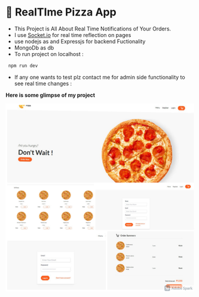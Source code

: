 # 🍕 **RealTIme Pizza App**

- This Project is All About Real Time Notifications of Your Orders.
- I use [Socket.io](http://socket.io) for real time reflection on pages
- use nodejs as and Expressjs for backend Fuctionality
- MongoDb as db
- To run project on localhost :

```jsx
 npm run dev
```
- If any one wants to test plz contact me for admin side functionality to see  real time changes :

**Here is  some glimpse of my project**

![alt tag](https://github.com/Darshan-upadhyay1110/RealTime-Pizza-App/blob/main/My%20Post.png)
